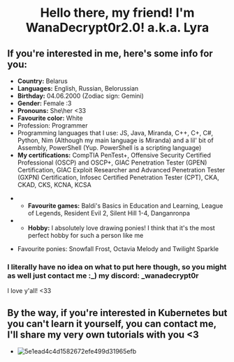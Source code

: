 <h1 align="center">Hello there, my friend! I'm WanaDecrypt0r2.0! a.k.a. Lyra</h1>

## If you're interested in me, here's some info for you:
* **Country:** Belarus 
* **Languages:** English, Russian, Belorussian
* **Birthday:** 04.06.2000 (Zodiac sign: Gemini)
* **Gender:** Female :3
* **Pronouns:** She\her <33
* **Favourite color:** White 
 * Profession: Programmer
* Programming languages that I use: JS, Java, Miranda, C++, C+, C#, Python, Nim (Although my main language is Miranda) and a lil' bit of Assembly, PowerShell (Yup. PowerShell is a scripting language)
* **My certifications:** CompTIA PenTest+, Offensive Security Certified Professional (OSCP) and OSCP+, GIAC Penetration Tester (GPEN) Certification, GIAC Exploit Researcher and Advanced Penetration Tester (GXPN) Certification, Infosec Certified Penetration Tester (CPT), CKA, CKAD, CKS, KCNA, KCSA

- * **Favourite games:** Baldi's Basics in Education and Learning, League of Legends, Resident Evil 2, Silent Hill 1-4, Danganronpa
- * **Hobby:** I absolutely love drawing ponies! I think that it's the most perfect hobby for such a person like me 

* Favourite ponies: Snowfall Frost, Octavia Melody and Twilight Sparkle

### I literally have no idea on what to put here though, so you might as well just contact me :_) my discord: _wanadecrypt0r
I love y'all! <33


## By the way, if you're interested in Kubernetes but you can't learn it yourself, you can contact me, I'll share my very own tutorials with you <3
* ![5e1ead4c4d1582672efe499d31965efb](https://github.com/user-attachments/assets/7d879dad-6030-4f52-8dbb-900bfdc212fb)
